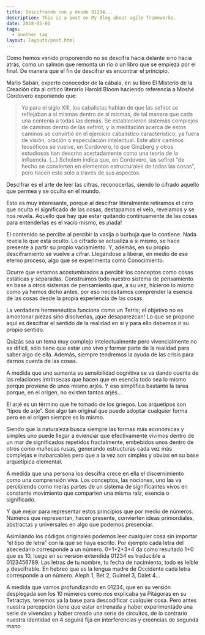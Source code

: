 ```yaml
---
title: Descifrando con y desde 01234...
description: This is a post on My Blog about agile frameworks.
date: 2018-05-01
tags:
  - another tag
layout: layouts/post.html
---
```

Como hemos venido proponiendo no se descifra hacia delante sino hacia atrás, como un salmón que remonta un río o un libro que se empieza por el final. De manera que el fin de descifrar es encontrar el principio.

Mario Sabán, experto conocedor de la cábala, en su libro El Misterio de la Creación cita al crítico literario Harold Bloom haciendo referencia a Moshé Cordovero exponiendo que:

> Ya para el siglo XIII, los cabalistas hablan de que las sefirot se reflejaban a sí mismas dentro de sí mismas, de tal manera que cada una contenía a todas las demás. Se establecieron sistemas complejos de caminos dentro de las sefirot, y la meditación acerca de estos caminos se convirtió en el ejercicio cabalístico característico, ya fuera de visión, oración o especulación intelectual. Este abrir caminos teosóficos se vuelve, en Cordovero, lo que Ginzberg y otros estudiosos han descrito acertadamente como una teoría de la influencia. (...) Scholem indica que, en Cordovero, las sefirot “de hecho se convierten en elementos estructurales de todas las cosas”, pero hacen esto sólo a través de sus aspectos.

Descifrar es el arte de leer las cifras, reconocerlas, siendo lo cifrado aquello que permea y se oculta en el mundo.

Esto es muy interesante, porque al descifrar literalmente retiramos el cero que oculta el significado de las cosas, destapamos el velo, revelamos y se nos revela. Aquello que hay que estar quitando continuamente de las cosas para entenderlas es el vacío mismo, es ¡nada!

El contenido se percibe al percibir la vasija o burbuja que lo contiene. Nada revela lo que está oculto. Lo cifrado se actualiza a sí mismo, se hace presente a partir su propio vaciamiento. Y, además, en su propio desciframiento se vuelve a cifrar. Llegándose a liberar, en medio de ese eterno proceso, algo que se experimenta como Conocimiento.

Ocurre que estamos acostumbrados a percibir los conceptos como cosas estáticas y separadas. Construimos todo nuestro sistema de pensamiento en base a otros sistemas de pensamiento que, a su vez, hicieron lo mismo como ya hemos dicho antes, por eso necesitamos comprender la esencia de las cosas desde la propia experiencia de las cosas.

La verdadera hermenéutica funciona como un Tetris; el objetivo no es amontonar piezas sino disolverlas, ¡que desaparezcan! Lo que se propone aquí es descifrar el sentido de la realidad en sí y para ello debemos ir su propio sentido.

Quizás sea un tema muy complejo intelectualmente pero vivencialmente no es difícil, sólo tiene que estar uno vivo y formar parte de la realidad para saber algo de ella. Además, siempre tendremos la ayuda de las crisis para darnos cuenta de las cosas.

A medida que uno aumenta su sensibilidad cognitiva se va dando cuenta de las relaciones intrínsecas que hacen que en esencia todo sea lo mismo porque proviene de unos mismo arjés. Y eso simplifica bastante la tarea porque, en el origen, no existen tantos arjés…

El arjé es un término que he tomado de los griegos. Los arquetipos son “tipos de arje”. Son algo tan original que puede adoptar cualquier forma pero en el origen siempre es lo mismo.

Siendo que la naturaleza busca siempre las formas más económicas y simples uno puede llegar a evienciar que efectivamente vivimos dentro de un mar de significados repetidos fractalmente, embebidos unos dentro de otros como muñecas rusas, generando estructuras cada vez más complejas e inabarcables pero que a la vez son simples y obvias en su base arquetípica elemental.

A medida que una persona los descifra crece en ella el discernimiento como una comprensión viva. Los conceptos, las nociones, uno las va percibiendo como meras partes de un sistema de significantes vivos en constante movimiento que comparten una misma raíz, esencia o significado.

Y qué mejor para representar estos principios que por medio de números. Números que representan, hacen presente, convierten ideas primordiales, abstractas y universales en algo que podemos presenciar.

Asimilando los códigos originales podemos leer cualquier cosa sin importar “el tipo de letra” con la que se haya escrito. Por ejemplo cada letra del abecedario corresponde a un número. 0+1+2+3+4 da como resultado 1+0 que es 10, luego en su versión extendida 01234 es traducible a 0123456789. Las letras de tu nombre, tu fecha de nacimiento, todo es leíble y descifrable. En hebreo que es la lengua madre de Occidente cada letra corresponde a un número. Aleph 1, Bet 2, Guimel 3, Dalet 4…

A medida que vamos profundizando en 01234, que en su versión desplegada son los 10 números como nos explicaba ya Pitágoras en su Tetractys, tenemos ya la base para descodificar cualquier cosa. Pero antes nuestra percepción tiene que estar entrenada y haber experimentado una serie de vivencias y haber creado una serie de circuitos, de lo contrario nuestra identidad en 4 seguirá fija en interferencias y creencias de segunda mano.
